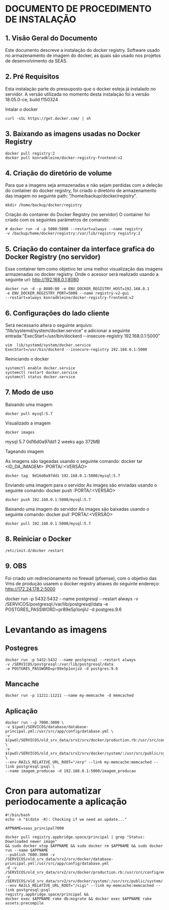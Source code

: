 # DOCUMENTO DE PROCEDIMENTO DE INSTALAÇÃO


## 1. Visão Geral do Documento


Este documento descreve a instalação do docker registry. Software usado no armazenamento de imagem do docker, as quais são usado nos projetos de desenvolvimento da SEAS.


## 2. Pré Requisitos

Esta instalação parte do pressuposto  que o docker esteja já instalado no servidor.
A versão utilizada no momento desta instalação foi a versão 18.05.0-ce, build f150324

Intalar o docker

```
curl -sSL https://get.docker.com/ | sh
```

## 3. Baixando as imagens usadas no Docker Registry

```
docker pull registry:2
docker pull konradkleine/docker-registry-frontend:v2
```

## 4. Criação do diretório de volume
Para que a imagens seja armazenadas e não sejam perdidas com a deleção do container do docker registry, foi criado o diretório de armazenamento das imagem no seguinte path: “/home/backup/docker/registry”.

```
mkdir /home/backup/docker/registry
```

Criação do container do Docker Registry (no servidor)
O container foi criado com os seguintes parâmetros de comando:

```
# docker run -d -p 5000:5000 --restart=always --name registry 
-v /backup/home/docker/registry:/var/lib/registry registry:2
```

## 5. Criação do container da interface grafica do Docker Registry (no servidor)
Esse container tem como objetivo ter uma melhor visualização das imagens armazenadas no docker registry. Onde o acessor será realizado usando a seguinte url: http://192.168.0.1:8080

```
docker run -d -p 8080:80 -e ENV_DOCKER_REGISTRY_HOST=192.168.0.1 
-e ENV_DOCKER_REGISTRY_PORT=5000 --name registry-v2-gui 
--restart=always konradkleine/docker-registry-frontend:v2
```

## 6. Configurações do lado cliente 
Será necessario altera o seguinte arquivo: “/lib/systemd/system/docker.service” e adicionar a seguinte entrada:”ExecStart=/usr/bin/dockerd --insecure-registry 192.168.0.1:5000"

```
vim  lib/systemd/system/docker.service
ExecStart=/usr/bin/dockerd --insecure-registry 192.168.0.1:5000
```


Reiniciando o docker
```
systemctl enable docker.service
systemctl restart docker.service
systemctl status docker.service
```


## 7. Modo de uso 

Baixando uma imagem
```
docker pull mysql:5.7
```

Visualizado a imagem
```
docker images
```

mysql		5.7	0d16d0a97dd1	2 weeks	ago	372MB

Tageando imagem

As imagens são tageadas usando o seguinte comando:
docker tar <ID_DA_IMAGEM> <IP>:PORTA/<IMAGEM>:<VERSÃO>

```
docker tag  0d16d0a97dd1 192.168.0.1:5000/mysql:5.7
```

Enviando uma imagem para o servidor
As images são enviadas usando o seguinte comando: 
docker push <IP>:PORTA/<IMAGEM>:<VERSÃO>

```
docker push 192.168.0.1:5000/mysql:5.7
```

Baixando uma imagem do servidor
As images são baixadas usando o seguinte comando: 
docker pull <IP>:PORTA/<IMAGEM>:<VERSÃO>

```
docker pull 192.168.0.1:5000/mysql:5.7
```


## 8. Reiniciar o Docker

```
/etc/init.d/docker restart
```

## 9. OBS
Foi criado um redirecionamento no firewall (pfsense), com o objetivo das Vms de produção usarem o docker registry atraves do seguinte endereço: http://172.24.178.2:5000

docker run -p 5432:5432 --name postgresql --restart always -v /SERVICOS/postgresql:/var/lib/postgresql/data -e POSTGRES_PASSWORD=pr89e5p1onjiU -d postgres:9.6

# Levantando as imagens

## Postegres
```
docker run -p 5432:5432 --name postgresql --restart always 
-v /SERVICOS/postgresql:/var/lib/postgresql/data 
-e POSTGRES_PASSWORD=pr89e5p1onjiU -d postgres:9.6
```

## Mancache
```
docker run -p 11211:11211 --name my-memcache -d memcached
```

## Aplicação
```
docker run --p 7000:3000 \
-v $(pwd)/SERVICOS/database/database-principal.yml:/usr/src/app/config/database.yml \
-v $(pwd)/SERVICOS/old_srv_data/srv2/srv/docker/production.rb:/usr/src/config/environments/production.rb \
-v $(pwd)/SERVICOS/old_srv_data/srv2/srv/docker/system/:/usr/src/public/system/ \
--env RAILS_RELATIVE_URL_ROOT="/erp" --link my-memcache:memcached --link postgresql:psql \
--name imagem_producao -d 192.168.0.1:5000/imagem_producao
```

# Cron para automatizar periodocamente a aplicação

```
#!/bin/bash
echo -n "$(date -R): Checking if we need an update..."

APPNAME=seas_principal7000

docker pull registry.appbridge.space/principal | grep "Status: Downloaded newer image" 
&& sudo docker stop $APPNAME && sudo docker rm $APPNAME && sudo docker run --name $APPNAME 
--publish 7000:3000 -v /SERVICOS/old_srv_data/srv2/srv/docker/database-principal.yml:/usr/src/app/config/database.yml 
-d -v /SERVICOS/old_srv_data/srv2/srv/docker/production.rb:/usr/src/config/environments/production.rb 
-v /SERVICOS/old_srv_data/srv2/srv/docker/system/:/usr/src/public/system/ 
--env RAILS_RELATIVE_URL_ROOT="/sigi" --link my-memcache:memcached --link postgresql:psql 
registry.appbridge.space/principal && 
docker exec $APPNAME rake db:migrate && docker exec $APPNAME rake assets:precompile

```
